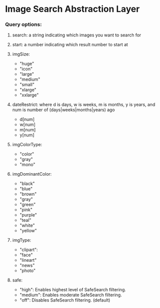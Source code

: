 # Image Search Abstraction Layer

### Query options:

1. search: a string indicating which images you want to search for

2. start: a number indicating which result number to start at

3. imgSize:
    * "huge"
    * "icon"
    * "large"
    * "medium"
    * "small"
    * "xlarge"
    * "xxlarge"

4. dateRestrict: where d is days, w is weeks, m is months, y is years, and num is number of (days|weeks|months|years) ago
    * d[num]
    * w[num]
    * m[num]
    * y[num]

5. imgColorType:
    * "color"
    * "gray"
    * "mono"

6. imgDominantColor:
    * "black"
    * "blue"
    * "brown"
    * "gray"
    * "green"
    * "pink"
    * "purple"
    * "teal"
    * "white"
    * "yellow"

7. imgType:
    * "clipart":
    * "face"
    * "lineart"
    * "news"
    * "photo"

8. safe:
    * "high": Enables highest level of SafeSearch filtering.
    * "medium": Enables moderate SafeSearch filtering.
    * "off": Disables SafeSearch filtering. (default)
